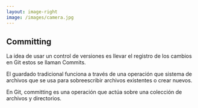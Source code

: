 ```yaml
---
layout: image-right
image: /images/camera.jpg
---
```


<div class="flex h-full flex-col items-center justify-center">

  <div class="w-full">

  ## Committing
  </div>

  La idea de usar un control de versiones es llevar el registro de los cambios en Git estos se llaman Commits.

  El guardado tradicional funciona a través de una operación que sistema de archivos que se usa para sobreescribir archivos existentes o crear nuevos.
  
  En Git, committing es una operación que actúa sobre una colección de archivos y directorios.
</div>
